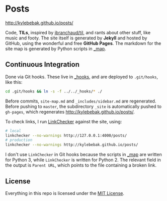 # Posts

<http://kylebebak.github.io/posts/>

Code, __TILs__, inspired by [jbranchaud/til](https://github.com/jbranchaud/til), and rants about other stuff, like music and footy. The site itself is generated by __Jekyll__ and hosted by GitHub, using the wonderful and free __GitHub Pages__. The markdown for the site map is generated by Python scripts in [_map](_map).

## Continuous Integration
Done via Git hooks. These live in [_hooks](_hooks), and are deployed to `.git/hooks`, like this:

~~~sh
cd .git/hooks && ln -s -f ../../_hooks/* ./
~~~

Before commits, `site-map.md` and `_includes/sidebar.md` are regenerated. Before pushing to `master`, the subdirectory `_site` is automatically pushed to `gh-pages`, which regenerates <http://kylebebak.github.io/posts/>.

To check links, I run [LinkChecker](https://github.com/wummel/linkchecker/) against the site, using:

~~~sh
# local
linkchecker --no-warnings http://127.0.0.1:4000/posts/
# production
linkchecker --no-warnings http://kylebebak.github.io/posts/
~~~

I don't use `LinkChecker` in Git hooks because the scripts in [_map](_map) are written for Python 3, while `LinkChecker` is written for Python 2. The relevant field in the output is `Parent URL`, which points to the file containing a broken link.

## License

Everything in this repo is licensed under the [MIT License](https://opensource.org/licenses/MIT).
